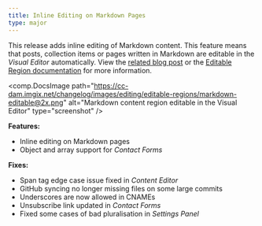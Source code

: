```yaml
---
title: Inline Editing on Markdown Pages
type: major
---
```



This release adds inline editing of Markdown content. This feature means that posts, collection items or pages written in Markdown are editable in the *Visual Editor* automatically. View the [related blog post](/features/2016/04/11/inline-editing-of-markdown-pages) or the [Editable Region documentation](/documentation/edit/editing/html) for more information.

<comp.DocsImage path="https://cc-dam.imgix.net/changelog/images/editing/editable-regions/markdown-editable@2x.png" alt="Markdown content region editable in the Visual Editor" type="screenshot" />

**Features:**

* Inline editing on Markdown pages
* Object and array support for *Contact Forms*


**Fixes:**

* Span tag edge case issue fixed in *Content Editor*
* GitHub syncing no longer missing files on some large commits
* Underscores are now allowed in CNAMEs
* Unsubscribe link updated in *Contact Forms*
* Fixed some cases of bad pluralisation in *Settings Panel*